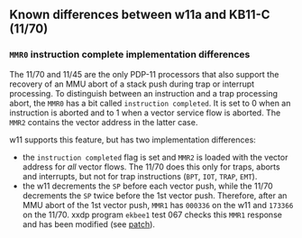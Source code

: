 ## Known differences between w11a and KB11-C (11/70)

### `MMR0` instruction complete implementation differences

The 11/70 and 11/45 are the only PDP-11 processors that also support the
recovery of an MMU abort of a stack push during trap or interrupt processing.
To distinguish between an instruction and a trap processing abort, the
`MMR0` has a bit called `instruction completed`. It is set to 0
when an instruction is aborted and to 1 when a vector service flow is
aborted. The `MMR2` contains the vector address in the latter case.

w11 supports this feature, but has two implementation differences:
- the `instruction completed` flag is set and `MMR2` is loaded with the vector
  address for _all_ vector flows. The 11/70 does this only for traps,
  aborts and interrupts, but not for trap instructions (`BPT`, `IOT`,
  `TRAP`, `EMT`).
- the w11 decrements the `SP` before each vector push, while the 11/70
  decrements the `SP` twice before the 1st vector push. Therefore, after an
  MMU abort of the 1st vector push, `MMR1` has `000336` on the w11 and `173366`
  on the 11/70.
  xxdp program `ekbee1` test 067 checks this `MMR1` response and has been
  modified (see [patch](../tools/xxdp/ekbee1_patch_w11a.tcl)).
